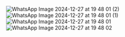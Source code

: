![WhatsApp Image 2024-12-27 at 19 48 01 (2)](https://github.com/user-attachments/assets/6e8fb9ab-55f2-45a3-a855-46a365c3eb16)
![WhatsApp Image 2024-12-27 at 19 48 01 (1)](https://github.com/user-attachments/assets/6e561cb5-88a5-4633-a0be-d1781c5bf1e4)
![WhatsApp Image 2024-12-27 at 19 48 01](https://github.com/user-attachments/assets/23ebdd5d-73cf-4a78-8e41-2c6bf09e19eb)
![WhatsApp Image 2024-12-27 at 19 48 02](https://github.com/user-attachments/assets/07cf0b91-e46c-4a82-a170-c2fb5a6883ef)
